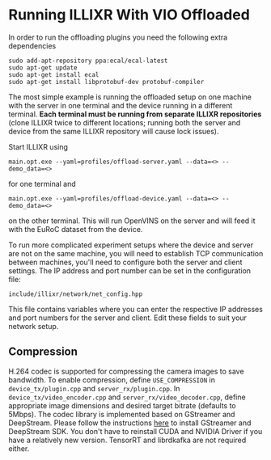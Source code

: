 # Running ILLIXR With VIO Offloaded

In order to run the offloading plugins you need the following extra dependencies

``` { .bash .copy }
sudo add-apt-repository ppa:ecal/ecal-latest
sudo apt-get update
sudo apt-get install ecal
sudo apt-get install libprotobuf-dev protobuf-compiler
```

The most simple example is running the offloaded setup on one machine with the server in one terminal and the device
running in a different terminal. **Each terminal must be running from separate ILLIXR repositories** (clone ILLIXR twice
to different locations; running both the server and device from the same ILLIXR repository will cause lock issues).

Start ILLIXR using

```  { .bash .copy }
main.opt.exe --yaml=profiles/offload-server.yaml --data=<> --demo_data=<>
```

for one terminal and

```  { .bash .copy }
main.opt.exe --yaml=profiles/offload-device.yaml --data=<> --demo_data=<>
```

on the other terminal. This will run OpenVINS on the server and will feed it with the EuRoC dataset from the device.

To run more complicated experiment setups where the device and server are not on the same machine, you will need to
establish TCP communication between machines, you'll need to configure both the server and client settings. The IP
address and port number can be set in the configuration file:

`include/illixr/network/net_config.hpp`

This file contains variables where you can enter the respective IP addresses and port numbers for the server and client.
Edit these fields to suit your network setup.

## Compression

H.264 codec is supported for compressing the camera images to save bandwidth. To enable compression, define
`USE_COMPRESSION` in `device_tx/plugin.cpp` and `server_rx/plugin.cpp`. In `device_tx/video_encoder.cpp` and
`server_rx/video_decoder.cpp`, define appropriate image dimensions and desired target bitrate (defaults to 5Mbps). The
codec library is implemented based on GStreamer and DeepStream. Please follow the instructions [here][E10] to install
GStreamer and DeepStream SDK. You don't have to reinstall CUDA and NVIDIA Driver if you have a relatively new version.
TensorRT and librdkafka are not required either.


[//]: # (- References -)

[E10]: https://docs.nvidia.com/metropolis/deepstream/dev-guide/text/DS_Quickstart.html#dgpu-setup-for-ubuntu
